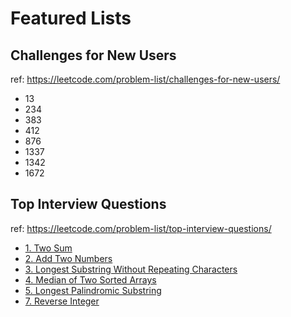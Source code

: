# Featured Lists

## Challenges for New Users

ref: https://leetcode.com/problem-list/challenges-for-new-users/

- 13
- 234
- 383
- 412
- 876
- 1337
- 1342
- 1672

## Top Interview Questions

ref: https://leetcode.com/problem-list/top-interview-questions/

- [1. Two Sum](https://leetcode.com/problems/two-sum/)
- [2. Add Two Numbers](https://leetcode.com/problems/add-two-numbers/)
- [3. Longest Substring Without Repeating Characters](https://leetcode.com/problems/longest-substring-without-repeating-characters/)
- [4. Median of Two Sorted Arrays](https://leetcode.com/problems/median-of-two-sorted-arrays/)
- [5. Longest Palindromic Substring](https://leetcode.com/problems/longest-palindromic-substring/)
- [7. Reverse Integer](https://leetcode.com/problems/reverse-integer/)

